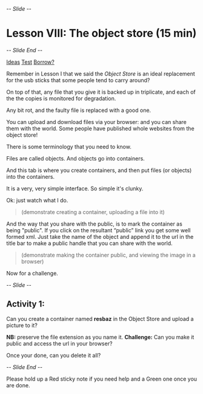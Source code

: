 -- *Slide* --

# Lesson VIII: The object store (15 min)

-- *Slide End* --

[Ideas](https://developer.rackspace.com/blog/openstack-swift-use-cases-in-rackspace-private-cloud/)
[Test](https://developer.rackspace.com/blog/backing-up-cinder-volumes-to-swift/)
[Borrow?](https://developer.rackspace.com/blog/mysql-backup-to-rackspace-cloud-files/)

Remember in Lesson I that we said the  *Object Store* is an ideal replacement for the usb sticks that some 
people tend to carry around?
 
On top of that, any file that you give it is backed up in triplicate, and each of the the copies is monitored for 
degradation.

Any bit rot, and the faulty file is replaced with a good one. 

You can upload and download files via your browser: and you can share them with the world. 
Some people have published whole websites from the object store!

There is some terminology that you need to know.

Files are called objects. And objects go into containers.

And this tab is where you create containers, and then put files (or objects) into the containers.

It is a very, very simple interface. So simple it's clunky. 

Ok: just watch what I do.

>  (demonstrate creating a container, uploading a file into it)

And the way that you share with the public, is to mark the container as being "public". If you click on the resultant 
“public” link you get some well formed xml. Just take the name of the object and append it to the url in the title bar 
to make a public handle that you can share with the world.

>  (demonstrate making the container public, and viewing the image in a browser)

Now for a challenge.

-- *Slide* --

## Activity 1:

Can you create a container named **resbaz**
in the Object Store and upload a picture to it? 

**NB:** preserve the file extension as you name it.
**Challenge:** Can you make it public and access the url in your browser?

Once your done, can you delete it all?

-- *Slide End* --

Please hold up a Red sticky note if you need help
and a Green one once you are done.
